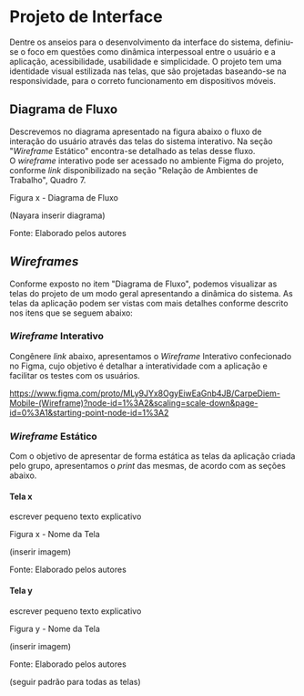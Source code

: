
# Projeto de Interface

Dentre os anseios para o desenvolvimento da interface do sistema, definiu-se o foco em questões como dinâmica interpessoal entre o usuário e a aplicação, acessibilidade, usabilidade e simplicidade. O projeto tem uma identidade visual estilizada nas telas, que são projetadas baseando-se na responsividade, para o correto funcionamento em dispositivos móveis.


## Diagrama de Fluxo

Descrevemos no diagrama apresentado na figura abaixo o fluxo de interação do usuário através das telas do sistema interativo. Na seção "_Wireframe_ Estático" encontra-se detalhado as telas desse fluxo. O _wireframe_ interativo pode ser acessado no ambiente Figma do projeto, conforme _link_ disponibilizado na seção "Relação de Ambientes de Trabalho", Quadro 7.

Figura x - Diagrama de Fluxo

(Nayara inserir diagrama)

Fonte: Elaborado pelos autores


## _Wireframes_

Conforme exposto no item "Diagrama de Fluxo", podemos visualizar as telas do projeto de um modo geral apresentando a dinâmica do sistema. As telas da aplicação podem ser vistas com mais detalhes conforme descrito nos itens que se seguem abaixo:


### _Wireframe_ Interativo

Congênere _link_ abaixo, apresentamos o _Wireframe_ Interativo confecionado no Figma, cujo objetivo é detalhar a interatividade com a aplicação e facilitar os testes com os usuários.

https://www.figma.com/proto/MLy9JYx8OgyEiwEaGnb4JB/CarpeDiem-Mobile-(Wireframe)?node-id=1%3A2&scaling=scale-down&page-id=0%3A1&starting-point-node-id=1%3A2


### _Wireframe_ Estático

Com o objetivo de apresentar de forma estática as telas da aplicação criada pelo grupo, apresentamos o _print_ das mesmas, de acordo com as seções abaixo.

#### Tela x

escrever pequeno texto explicativo

Figura x - Nome da Tela

(inserir imagem)

Fonte: Elaborado pelos autores


#### Tela y

escrever pequeno texto explicativo

Figura y - Nome da Tela

(inserir imagem)

Fonte: Elaborado pelos autores

(seguir padrão para todas as telas)
